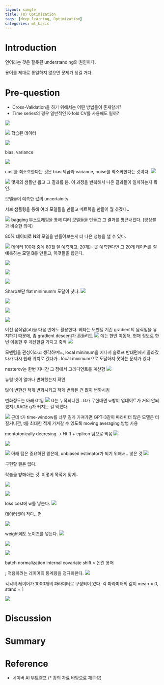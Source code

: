 ```yaml
---
layout: single
title: (8) Optimization
tags: [deep learning, Optimization]
categories: ml_basic
---
```


# Introduction
언어라는 것은 잘못된 understanding의 원인이다.

용어를 제대로 통일하지 않으면 문제가 생길 거다.



# Pre-question
- Cross-Validation을 하기 위해서는 어떤 방법들이 존재할까?
- Time series의 경우 일반적인 K-fold CV를 사용해도 될까?


![](./../../../assets/images/(TODO)2022-10-04-optimization_images/1664850540882.png)



![](./../../../assets/images/(TODO)2022-10-04-optimization_images/1664850595713.png)
학습된 데이터

![](./../../../assets/images/(TODO)2022-10-04-optimization_images/1664850702913.png)

bias, 
variance

![](./../../../assets/images/(TODO)2022-10-04-optimization_images/1664850870905.png)

cost를 최소호한다는 것은 bias 제곱과 variance, noise를 최소화한다는 것이다.
![](./../../../assets/images/(TODO)2022-10-04-optimization_images/1664850995898.png)

![](./../../../assets/images/(TODO)2022-10-04-optimization_images/1664851090691.png)
몇개의 샘플만 뽑고 그 결과를 봄. 이 과정을 반복해서 나온 결과들이 일치하는지 확인.

모델들이 예측한 값의 
uncertainity

서브 샘플링을 통해 여러 모델들을 만들고 메트릭을 만들어 뭘 하겠다..

![](./../../../assets/images/(TODO)2022-10-04-optimization_images/1664851283084.png)
bagging 부스트래핑을 통해 여러 모델들을 만들고 그 결과를 평균내겠다. (앙상블과 비슷한 의미)

80% 데이터로 N의 모델을 만들어보는게 더 나은 성능을 낼 수 있다.


![](./../../../assets/images/(TODO)2022-10-04-optimization_images/1664851366020.png)
데이터 100개 중에 80갠 잘 예측하고, 20개는 못 예측한다면
그 20개 데이터를 잘 예측하는 모델 B를 만들고, 이것들을 합친다.

![](./../../../assets/images/(TODO)2022-10-04-optimization_images/1664851528470.png)

![](./../../../assets/images/(TODO)2022-10-04-optimization_images/1664851564114.png)

![](./../../../assets/images/(TODO)2022-10-04-optimization_images/1664851572386.png)

Sharp보단 flat minimumm 도달이 낫다.
![](./../../../assets/images/(TODO)2022-10-04-optimization_images/1664851711497.png)

![](./../../../assets/images/(TODO)2022-10-04-optimization_images/1664851742495.png)


![](./../../../assets/images/(TODO)2022-10-04-optimization_images/1664851870838.png)

![](./../../../assets/images/(TODO)2022-10-04-optimization_images/1664852032301.png)

이전 움직임(at)을 다음 번에도 활용한다. 베타는 모멘텀
기존 gradient의 움직임을 유지하기 때문에, 좀 gradient descent가 흔들려도 
![](./../../../assets/images/(TODO)2022-10-04-optimization_images/1664851948727.png)
얘는 한번 이동해, 현재 정보로 한번 이동한 후 계산한걸 가지고 축적
![](./../../../assets/images/(TODO)2022-10-04-optimization_images/1664852132001.png)

모멘텀을 관성이라고 생각하며느,
local minimum을 지나서 슬로프 반대편에서 올라갔다가 다시 원래 위치로 갔다가..
local minimum으로 도달하지 못하는 문제가 있다.

nesterov는 한번 지나간 그 점에서 그레디언트를 계산함
![](./../../../assets/images/(TODO)2022-10-04-optimization_images/1664852190970.png)

뉴럴 넷이 얼마나 변화했는지 확인

많이 변한건 적게 변화시키고
적게 변화된 건 많이 변화시킴

변화정도는 아래 Gt임
![](./../../../assets/images/(TODO)2022-10-04-optimization_images/1664852358838.png)
G는 누적되니깐..
G가 무한대면 w항이 업데이트가 거의 안되겠지
LRAGE g가 커지는 걸 막겠다.

![](./../../../assets/images/(TODO)2022-10-04-optimization_images/1664852394724.png)
근데 t가 time-window를 너무 길게 가져가면 GPT-3같이 파라미터 많은
모델은 터질거니깐, t를 최대한 적게 가져갈 수 있도록 moving averaging 방법 사용

montotonically decresing -> Ht-1 + epliron 텀으로 막음
![](./../../../assets/images/(TODO)2022-10-04-optimization_images/1664857619522.png)

![](./../../../assets/images/(TODO)2022-10-04-optimization_images/1664857630830.png)

![](./../../../assets/images/(TODO)2022-10-04-optimization_images/1664857717446.png)
아래 텀은 중요하진 않은데, unbiased estimator가 되기 위해서.. 넣은 것
![](./../../../assets/images/(TODO)2022-10-04-optimization_images/1664857804270.png)

구현할 필욘 없다.

학습을 방해하는 것. 어떻게 목적에 맞게..


![](./../../../assets/images/(TODO)2022-10-04-optimization_images/1664857883346.png)


![](./../../../assets/images/(TODO)2022-10-04-optimization_images/1664857966735.png)

loss cost에 w를 넣는다.
![](./../../../assets/images/(TODO)2022-10-04-optimization_images/1664857999727.png)

데이터셋이 적다.. 면

![](./../../../assets/images/(TODO)2022-10-04-optimization_images/1664858083928.png)

weight에도 노이즈를 넣는다.
![](./../../../assets/images/(TODO)2022-10-04-optimization_images/1664858199341.png)


![](./../../../assets/images/(TODO)2022-10-04-optimization_images/1664858328557.png)

![](./../../../assets/images/(TODO)2022-10-04-optimization_images/1664858417593.png)

batch normalization
internal covariate shift > 논란 용어

; 적용하려는 레이어의 통계량을 정규화한다.
![](./../../../assets/images/(TODO)2022-10-04-optimization_images/1664858454387.png)

각각의 레이어가 1000개의 파라미터로 구성되어 있다.
각 파라미터의 값이 mean = 0, stand = 1

![](./../../../assets/images/(TODO)2022-10-04-optimization_images/1664858687768.png)


# Discussion


# Summary




# Reference
- 네이버 AI 부트캠프 (* 강의 자료 바탕으로 재구성)     